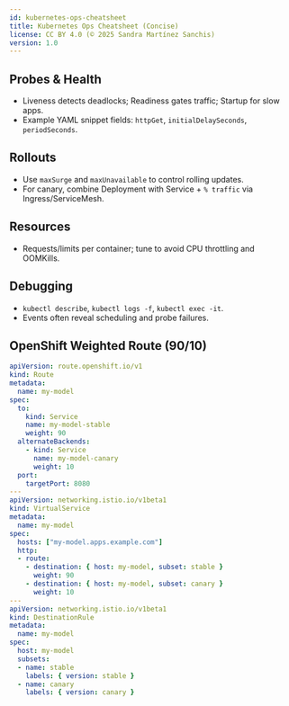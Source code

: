 ```yaml
---
id: kubernetes-ops-cheatsheet
title: Kubernetes Ops Cheatsheet (Concise)
license: CC BY 4.0 (© 2025 Sandra Martínez Sanchis)
version: 1.0
---
```



## Probes & Health
- Liveness detects deadlocks; Readiness gates traffic; Startup for slow apps.
- Example YAML snippet fields: `httpGet`, `initialDelaySeconds`, `periodSeconds`.


## Rollouts
- Use `maxSurge` and `maxUnavailable` to control rolling updates.
- For canary, combine Deployment with Service + `% traffic` via Ingress/ServiceMesh.


## Resources
- Requests/limits per container; tune to avoid CPU throttling and OOMKills.


## Debugging
- `kubectl describe`, `kubectl logs -f`, `kubectl exec -it`.
- Events often reveal scheduling and probe failures.

## OpenShift Weighted Route (90/10)
```yaml
apiVersion: route.openshift.io/v1
kind: Route
metadata:
  name: my-model
spec:
  to:
    kind: Service
    name: my-model-stable
    weight: 90
  alternateBackends:
    - kind: Service
      name: my-model-canary
      weight: 10
  port:
    targetPort: 8080
---
apiVersion: networking.istio.io/v1beta1
kind: VirtualService
metadata:
  name: my-model
spec:
  hosts: ["my-model.apps.example.com"]
  http:
  - route:
    - destination: { host: my-model, subset: stable }
      weight: 90
    - destination: { host: my-model, subset: canary }
      weight: 10
---
apiVersion: networking.istio.io/v1beta1
kind: DestinationRule
metadata:
  name: my-model
spec:
  host: my-model
  subsets:
  - name: stable
    labels: { version: stable }
  - name: canary
    labels: { version: canary }
```